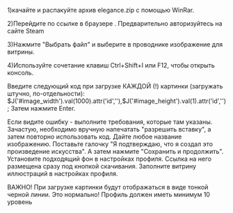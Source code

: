1)качайте и распакуйте архив elegance.zip с помощью WinRar.

2)Перейдите по ссылке в браузере . Предварительно авторизуйтесь на сайте Steam

3)Нажмите "Выбрать файл" и выберите в проводнике изображение для витрины.

4)Используйте сочетание клавиш Ctrl+Shift+I или F12, чтобы открыть консоль.

Введите следующий код при загрузке КАЖДОЙ (!) картинки (загружать штучно, по-отдельности):
$J('#image_width').val(1000).attr('id',''),$J('#image_height').val(1).attr('id','');
Затем нажмите Enter.

Если видите ошибку - выполните требования, которые там указаны. Зачастую, необходимо вручную напечатать "разрешить вставку", а затем повторно использовать код.
Дайте любое название изображению. Поставьте галочку "Я подтверждаю, что я создал это произведение искусства". А затем нажмите "Сохранить и продолжить".
Установите подходящий фон в настройках профиля. Ссылка на него размещена сразу под кнопкой скачивания.
Заполните витрину иллюстраций в настройках профиля.

ВАЖНО! При загрузке картинки будут отображаться в виде тонкой черной линии. Это нормально! Профиль должен иметь минимум 10 уровень

